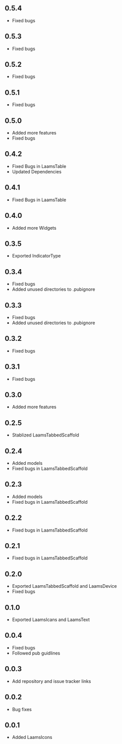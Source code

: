 ## 0.5.4
- Fixed bugs
## 0.5.3
- Fixed bugs
## 0.5.2
- Fixed bugs
## 0.5.1
- Fixed bugs
## 0.5.0
- Added more features
- Fixed bugs

## 0.4.2
- Fixed Bugs in LaamsTable
- Updated Dependencies

## 0.4.1
- Fixed Bugs in LaamsTable

## 0.4.0
- Added more Widgets

## 0.3.5
- Exported IndicatorType

## 0.3.4
- Fixed bugs
- Added unused directories to .pubignore

## 0.3.3
- Fixed bugs
- Added unused directories to .pubignore

## 0.3.2
- Fixed bugs

## 0.3.1
- Fixed bugs

## 0.3.0
- Added more features

## 0.2.5
- Stablized LaamsTabbedScaffold

## 0.2.4
- Added models
- Fixed bugs in LaamsTabbedScaffold

## 0.2.3
- Added models
- Fixed bugs in LaamsTabbedScaffold

## 0.2.2
- Fixed bugs in LaamsTabbedScaffold

## 0.2.1
- Fixed bugs in LaamsTabbedScaffold

## 0.2.0
- Exported LaamsTabbedScaffold and LaamsDevice
- Fixed bugs

## 0.1.0
- Exported LaamsIcans and LaamsText

## 0.0.4
- Fixed bugs
- Followed pub guidlines

## 0.0.3
- Add repository and issue tracker links

## 0.0.2
- Bug fixes

## 0.0.1
- Added LaamsIcons